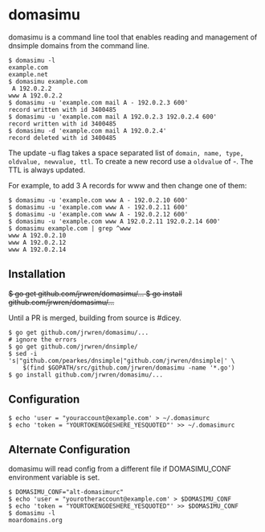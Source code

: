 domasimu
========

domasimu is a command line tool that enables reading and management of dnsimple domains from the command line.

    $ domasimu -l
    example.com
    example.net
    $ domasimu example.com
     A 192.0.2.2
    www A 192.0.2.2
    $ domasimu -u 'example.com mail A - 192.0.2.3 600'
    record written with id 3400485
    $ domasimu -u 'example.com mail A 192.0.2.3 192.0.2.4 600'
    record written with id 3400485
    $ domasimu -d 'example.com mail A 192.0.2.4'
    record deleted with id 3400485

The update -u flag takes a space separated list of
`domain, name, type, oldvalue, newvalue, ttl`. To create a new record use a
`oldvalue` of -. The TTL is always updated.

For example, to add 3 A records for www and then change one of them:

    $ domasimu -u 'example.com www A - 192.0.2.10 600'
    $ domasimu -u 'example.com www A - 192.0.2.11 600'
    $ domasimu -u 'example.com www A - 192.0.2.12 600'
    $ domasimu -u 'example.com www A 192.0.2.11 192.0.2.14 600'
    $ domasimu example.com | grep ^www
    www A 192.0.2.10
    www A 192.0.2.12
    www A 192.0.2.14


Installation
------------

~~$ go get github.com/jrwren/domasimu/...
$ go install github.com/jrwren/domasimu/...~~

Until a PR is merged, building from source is #dicey.

    $ go get github.com/jrwren/domasimu/...
    # ignore the errors
    $ go get github.com/jrwren/dnsimple/
    $ sed -i  's|"github.com/pearkes/dnsimple|"github.com/jrwren/dnsimple|' \
        $(find $GOPATH/src/github.com/jrwren/domasimu -name '*.go')
    $ go install github.com/jrwren/domasimu/...


Configuration
-------------

    $ echo 'user = "youraccount@example.com' > ~/.domasimurc
    $ echo 'token = "YOURTOKENGOESHERE_YESQUOTED"' >> ~/.domasimurc

Alternate Configuration
-----------------------
domasimu will read config from a different file if DOMASIMU_CONF environment variable is set.

    $ DOMASIMU_CONF="alt-domasimurc"
    $ echo 'user = "yourotheraccount@example.com' > $DOMASIMU_CONF
    $ echo 'token = "YOURTOKENGOESHERE_YESQUOTED"' >> $DOMASIMU_CONF
    $ domasimu -l
    moardomains.org

